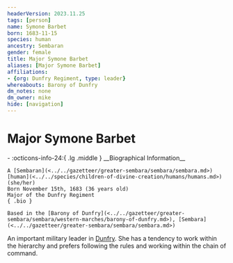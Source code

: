 ```yaml
---
headerVersion: 2023.11.25
tags: [person]
name: Symone Barbet
born: 1683-11-15
species: human
ancestry: Sembaran
gender: female
title: Major Symone Barbet
aliases: [Major Symone Barbet]
affiliations:
- {org: Dunfry Regiment, type: leader}
whereabouts: Barony of Dunfry
dm_notes: none
dm_owner: mike
hide: [navigation]
---
```

# Major Symone Barbet
<div class="grid cards ext-narrow-margin ext-one-column" markdown>
- :octicons-info-24:{ .lg .middle } __Biographical Information__

    A [Sembaran](<../../gazetteer/greater-sembara/sembara/sembara.md>) [human](<../../species/children-of-divine-creation/humans/humans.md>) (she/her)  
    Born November 15th, 1683 (36 years old)  
    Major of the Dunfry Regiment  
    { .bio }

    Based in the [Barony of Dunfry](<../../gazetteer/greater-sembara/sembara/western-marches/barony-of-dunfry.md>), [Sembara](<../../gazetteer/greater-sembara/sembara/sembara.md>)
</div>


An important military leader in [Dunfry](<../../gazetteer/greater-sembara/sembara/western-marches/dunfry.md>). She has a tendency to work within the hierarchy and prefers following the rules and working within the chain of command.